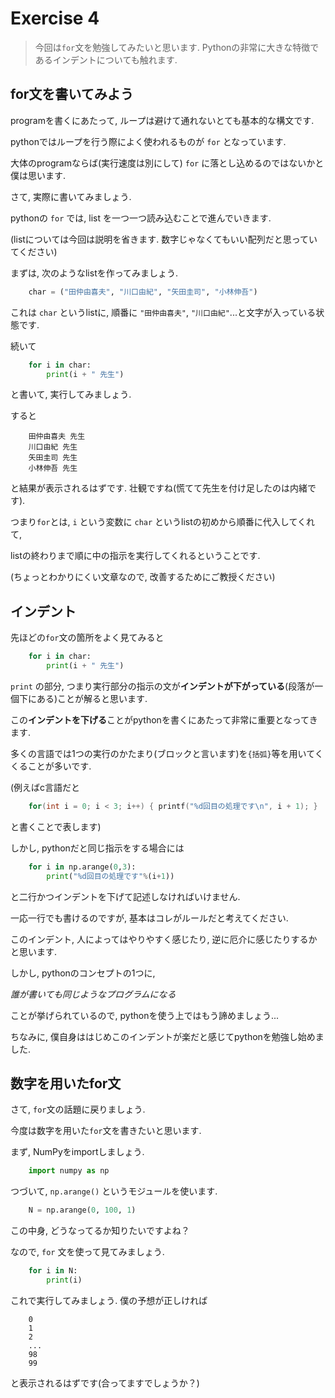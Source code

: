 # Exercise 4

> 今回は`for`文を勉強してみたいと思います.
> Pythonの非常に大きな特徴であるインデントについても触れます.


##  for文を書いてみよう

programを書くにあたって, ループは避けて通れないとても基本的な構文です.

pythonではループを行う際によく使われるものが `for` となっています.

大体のprogramならば(実行速度は別にして) `for` に落とし込めるのではないかと僕は思います.

さて, 実際に書いてみましょう.

pythonの `for` では, list を一つ一つ読み込むことで進んでいきます.

(listについては今回は説明を省きます. 数字じゃなくてもいい配列だと思っていてください)

まずは, 次のようなlistを作ってみましょう.

```python
    char = ("田仲由喜夫", "川口由紀", "矢田圭司", "小林伸吾")
```

これは `char` というlistに, 順番に `"田仲由喜夫"`, `"川口由紀"`...と文字が入っている状態です.

続いて

```python
    for i in char:
        print(i + " 先生")
```

と書いて, 実行してみましょう.

すると

```
    田仲由喜夫 先生
    川口由紀 先生
    矢田圭司 先生
    小林伸吾 先生
```

と結果が表示されるはずです. 壮観ですね(慌てて先生を付け足したのは内緒です).

つまり`for`とは, `i` という変数に `char` というlistの初めから順番に代入してくれて,

listの終わりまで順に中の指示を実行してくれるということです.

(ちょっとわかりにくい文章なので, 改善するためにご教授ください)

## インデント

先ほどの`for`文の箇所をよく見てみると

```python
    for i in char:
        print(i + " 先生")
```

`print` の部分, つまり実行部分の指示の文が**インデントが下がっている**(段落が一個下にある)ことが解ると思います.

この**インデントを下げる**ことがpythonを書くにあたって非常に重要となってきます.

多くの言語では1つの実行のかたまり(ブロックと言います)を`{括弧}`等を用いてくくることが多いです.

(例えばc言語だと

```c
    for(int i = 0; i < 3; i++) { printf("%d回目の処理です\n", i + 1); }
```

と書くことで表します)

しかし, pythonだと同じ指示をする場合には

```python
    for i in np.arange(0,3):
        print("%d回目の処理です"%(i+1))
```

と二行かつインデントを下げて記述しなければいけません. 

一応一行でも書けるのですが, 基本はコレがルールだと考えてください.

このインデント, 人によってはやりやすく感じたり, 逆に厄介に感じたりするかと思います.

しかし, pythonのコンセプトの1つに,

*誰が書いても同じようなプログラムになる*

ことが挙げられているので, pythonを使う上ではもう諦めましょう...

ちなみに, 僕自身ははじめこのインデントが楽だと感じてpythonを勉強し始めました.


## 数字を用いたfor文

さて, `for`文の話題に戻りましょう.

今度は数字を用いた`for`文を書きたいと思います.

まず, NumPyをimportしましょう.

```python
    import numpy as np
```

つづいて, `np.arange()` というモジュールを使います.

```python
    N = np.arange(0, 100, 1)
```

この中身, どうなってるか知りたいですよね？

なので, `for` 文を使って見てみましょう.

```python
    for i in N:
        print(i)
```

これで実行してみましょう. 僕の予想が正しければ

```python:output
    0
    1
    2
    ...
    98
    99
```

と表示されるはずです(合ってますでしょうか？)
